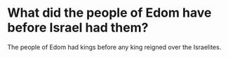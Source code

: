 # What did the people of Edom have before Israel had them?

The people of Edom had kings before any king reigned over the Israelites.
